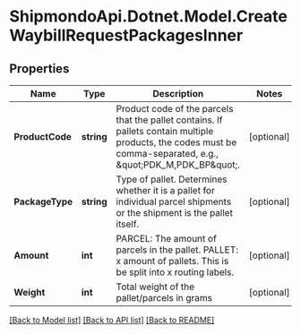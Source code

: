 # ShipmondoApi.Dotnet.Model.CreateWaybillRequestPackagesInner

## Properties

Name | Type | Description | Notes
------------ | ------------- | ------------- | -------------
**ProductCode** | **string** | Product code of the parcels that the pallet contains. If pallets contain multiple products, the codes must be comma-separated, e.g., \&quot;PDK_M,PDK_BP\&quot;. | [optional] 
**PackageType** | **string** | Type of pallet. Determines whether it is a pallet for individual parcel shipments or the shipment is the pallet itself. | [optional] 
**Amount** | **int** | PARCEL: The amount of parcels in the pallet. PALLET: x amount of pallets. This is be split into x routing labels. | [optional] 
**Weight** | **int** | Total weight of the pallet/parcels in grams | [optional] 

[[Back to Model list]](../README.md#documentation-for-models) [[Back to API list]](../README.md#documentation-for-api-endpoints) [[Back to README]](../README.md)

